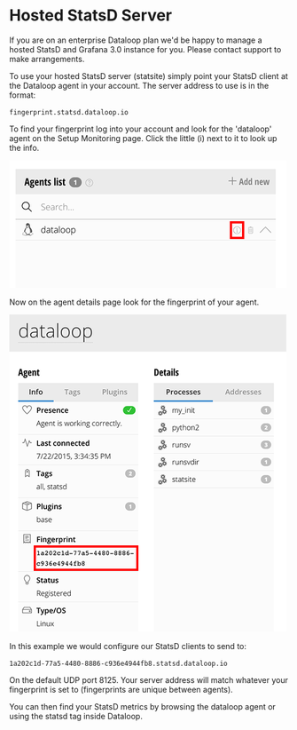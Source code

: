 # Hosted StatsD Server

If you are on an enterprise Dataloop plan we'd be happy to manage a hosted StatsD and Grafana 3.0 instance for you. Please contact support to make arrangements.

To use your hosted StatsD server (statsite) simply point your StatsD client at the Dataloop agent in your account. The server address to use is in the format:

```
fingerprint.statsd.dataloop.io
```

To find your fingerprint log into your account and look for the 'dataloop' agent on the Setup Monitoring page. Click the little (i) next to it to look up the info.

 
![agent](../img/agent_info_button.png)

Now on the agent details page look for the fingerprint of your agent.

![agent fingerprint](../img/fingerprint_for_statsd.png)

In this example we would configure our StatsD clients to send to:

```
1a202c1d-77a5-4480-8886-c936e4944fb8.statsd.dataloop.io
```

On the default UDP port 8125. Your server address will match whatever your fingerprint is set to (fingerprints are unique between agents).

You can then find your StatsD metrics by browsing the dataloop agent or using the statsd tag inside Dataloop.
